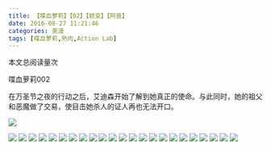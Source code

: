 ```yaml
---
title: 【喋血萝莉】【02】【蜕变】【阿兽】
date: 2016-08-27 11:21:46
categories: 美漫
tags: [喋血萝莉,熟肉,Action Lab]
---
```

<span id="busuanzi_container_page_pv">
  本文总阅读量<span id="busuanzi_value_page_pv"></span>次
</span>

喋血萝莉002

在万圣节之夜的行动之后，艾迪森开始了解到她真正的使命。与此同时，她的祖父和恶魔做了交易，使目击她杀人的证人再也无法开口。

![](http://ww2.sinaimg.cn/large/a15b4afegw1f78qbao2f7j21j82cw4qp.jpg)
<!-- more -->
![](http://ww2.sinaimg.cn/large/a15b4afegw1f78qbj3oqsj21j82cw7wh.jpg)
![](http://ww2.sinaimg.cn/large/a15b4afegw1f78qbuc7u8j21j82cwhdt.jpg)
![](http://ww2.sinaimg.cn/large/a15b4afegw1f78qc2vc2oj21j82cwb29.jpg)
![](http://ww2.sinaimg.cn/large/a15b4afegw1f78qccci0jj21j82cwb29.jpg)
![](http://ww2.sinaimg.cn/large/a15b4afegw1f78qckuu7cj21j82cwb29.jpg)
![](http://ww2.sinaimg.cn/large/a15b4afegw1f78qcvjh8wj21j82cw4qp.jpg)
![](http://ww2.sinaimg.cn/large/a15b4afegw1f78qd53qdyj21j82cw7wh.jpg)
![](http://ww2.sinaimg.cn/large/a15b4afegw1f78qde7y1bj21j82cw7wh.jpg)
![](http://ww2.sinaimg.cn/large/a15b4afegw1f78qdkwxuhj21j82cwno3.jpg)
![](http://ww2.sinaimg.cn/large/a15b4afegw1f78qdw5eykj21j82cwnpd.jpg)
![](http://ww2.sinaimg.cn/large/a15b4afegw1f78qe6ndinj21j82cwe81.jpg)
![](http://ww2.sinaimg.cn/large/a15b4afegw1f78q9udim9j21j82cw7wh.jpg)
![](http://ww2.sinaimg.cn/large/a15b4afegw1f78qa39vvij21j82cw7wh.jpg)
![](http://ww2.sinaimg.cn/large/a15b4afegw1f78qabc0fpj21j82cw1kx.jpg)
![](http://ww2.sinaimg.cn/large/a15b4afegw1f78qajm6j6j21j82cwe81.jpg)
![](http://ww2.sinaimg.cn/large/a15b4afegw1f78qas3xdkj21j82cwb29.jpg)
![](http://ww2.sinaimg.cn/large/a15b4afegw1f78qb1ykohj21j82cwb29.jpg)
![](http://ww2.sinaimg.cn/large/a15b4afegw1f78q5mj8ykj21j82cw7wh.jpg)
![](http://ww2.sinaimg.cn/large/a15b4afegw1f78q5wm011j21j82cwe81.jpg)
![](http://ww2.sinaimg.cn/large/a15b4afegw1f78q652ey8j21j82cwb29.jpg)
![](http://ww2.sinaimg.cn/large/a15b4afegw1f78q6d3m6ij21j82cw7wh.jpg)
![](http://ww2.sinaimg.cn/large/a15b4afegw1f78q6mcjpxj21j82cw7wh.jpg)
![](http://ww2.sinaimg.cn/large/a15b4afegw1f78q6t90y5j21j82cw4qp.jpg)